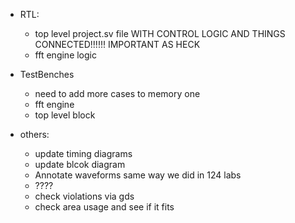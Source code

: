 - RTL:
    -  top level project.sv file WITH CONTROL LOGIC AND THINGS CONNECTED!!!!!! IMPORTANT AS HECK
    -  fft engine logic
- TestBenches
    - need to add more cases to memory one
    - fft engine
    - top level block
 
- others:
  - update timing diagrams
  - update blcok diagram
  - Annotate waveforms same way we did in 124 labs
  - ????
  - check violations via gds
  - check area usage and see if it fits
